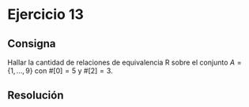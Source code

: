 # Ejercicio 13

## Consigna

Hallar la cantidad de relaciones de equivalencia R sobre el conjunto $A = \{1, \ldots, 9\}$ con $\#[0] = 5$ y $\#[2] = 3$.

## Resolución

